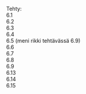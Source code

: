 Tehty:<br>
6.1<br>
6.2<br>
6.3<br>
6.4<br>
6.5 (meni rikki tehtävässä 6.9)<br>
6.6<br>
6.7<br>
6.8<br>
6.9<br>
6.13<br>
6.14<br>
6.15